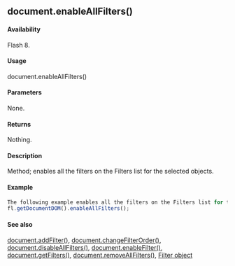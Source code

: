 ## document.enableAllFilters()

#### Availability

Flash 8.

#### Usage

document.enableAllFilters()

#### Parameters

None.

#### Returns

Nothing.

#### Description

Method; enables all the filters on the Filters list for the selected objects.

#### Example

```javascript
The following example enables all the filters on the Filters list for the selected objects:
fl.getDocumentDOM().enableAllFilters();

```
#### See also

[document.addFilter()](#_bookmark121), [document.changeFilterOrder()](#_bookmark149), [document.disableAllFilters()](#_bookmark170), [document.enableFilter()](#document.enableFilter()), [document.getFilters()](#_bookmark207), [document.removeAllFilters()](#_bookmark252), [Filter object](#_bookmark425)

<span id="document.enableFilter()" class="anchor"></span>
